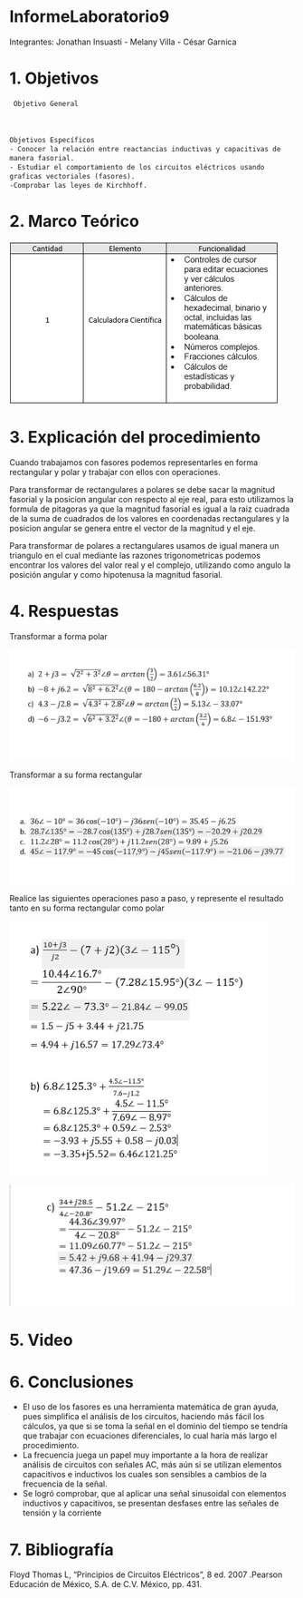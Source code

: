 # InformeLaboratorio9

Integrantes: Jonathan Insuasti - Melany  Villa - César Garnica 

# 1. Objetivos 

     Objetivo General
     
     
    
    Objetivos Específicos
    - Conocer la relación entre reactancias inductivas y capacitivas de manera fasorial.
    - Estudiar el comportamiento de los circuitos eléctricos usando graficas vectoriales (fasores).
    -Comprobar las leyes de Kirchhoff. 


# 2. Marco Teórico

![](https://github.com/mjvilla1/ImagenesLab9/blob/main/marco%20teorico.1.PNG)

# 3. Explicación  del procedimiento

Cuando trabajamos con fasores podemos representarles en forma rectangular y polar y trabajar con ellos con operaciones.

Para transformar de rectangulares a polares se debe sacar la magnitud fasorial y la posicion angular con respecto al eje real, para esto utilizamos la formula de pitagoras ya que la magnitud fasorial es igual a la raiz cuadrada de la suma de cuadrados de los valores en coordenadas rectangulares y la posicion angular se genera entre el vector de la magnitud y el eje.

Para transformar de polares a rectangulares usamos de igual manera un triangulo en el cual mediante las razones trigonometricas podemos encontrar los valores del valor real y el complejo, utilizando como angulo la posición angular y como hipotenusa la magnitud fasorial. 

#  4. Respuestas 

Transformar a forma polar

![](https://github.com/mjvilla1/ImagenesLab9/blob/main/lab%209%20ejercicio%201.jpeg)

Transformar a su forma rectangular

![](https://github.com/mjvilla1/ImagenesLab9/blob/main/lab%209%20ejercicio%202.jpeg)

Realice las siguientes operaciones paso a paso, y represente el resultado tanto en su forma rectangular como polar 

![](https://github.com/mjvilla1/ImagenesLab9/blob/main/lab%209%20ejercicio%203%20a.jpeg)

![](https://github.com/mjvilla1/ImagenesLab9/blob/main/lab%209%20ejercicio%203b.jpeg)

# 5. Video



# 6. Conclusiones

- El uso de los fasores es una herramienta matemática de gran ayuda, pues simplifica el análisis de los circuitos, haciendo 
más fácil los cálculos, ya que si se toma la señal en el dominio del tiempo se tendría que trabajar con ecuaciones diferenciales, 
lo cual haría más largo el procedimiento.
- La frecuencia juega un papel muy importante a la hora de realizar análisis de circuitos con señales AC, más aún si se utilizan
 elementos capacitivos e inductivos los cuales son sensibles a cambios de la frecuencia de la señal.
 - Se logró comprobar, que al aplicar una señal sinusoidal con elementos inductivos y capacitivos, se presentan desfases
 entre las señales de tensión y la corriente


# 7. Bibliografía 

Floyd Thomas L, “Principios de Circuitos Eléctricos”, 8 ed. 2007 .Pearson Educación de México, S.A. de C.V. México, pp. 431.
